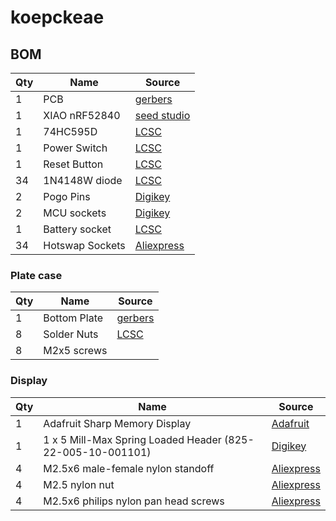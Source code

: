# koepckeae

## BOM

| Qty | Name            | Source                                                                                                             |
|-----|-----------------|--------------------------------------------------------------------------------------------------------------------|
| 1   | PCB             | [gerbers](pcb/choc/koepckeae_gerbers.zip)                                                                          |
| 1   | XIAO nRF52840   | [seed studio](https://www.seeedstudio.com/Seeed-XIAO-BLE-nRF52840-p-5201.html)                                     |
| 1   | 74HC595D        | [LCSC](https://www.lcsc.com/product-detail/Shifting-Register_Nexperia-74HC595D-118_C5947.html)                     |
| 1   | Power Switch    | [LCSC](https://www.lcsc.com/product-detail/Slide-Switches_C-K-PCM12SMTR_C221841.html)                              |
| 1   | Reset Button    | [LCSC](https://www.lcsc.com/product-detail/_PANASONIC-_C79174.html)                                                |
| 34  | 1N4148W diode   | [LCSC](https://www.lcsc.com/product-detail/Switching-Diode_MDD-Microdiode-Electronics-1N4148W_C84367.html)         |
| 2   | Pogo Pins       | [Digikey](https://www.digikey.com/en/products/detail/mill-max-manufacturing-corp/0906-2-15-20-75-14-11-0/1147050)  |
| 2   | MCU sockets     | [Digikey](https://www.digikey.com/en/products/detail/mill-max-manufacturing-corp/310-43-107-41-001000/1212181)     |
| 1   | Battery socket  | [LCSC](https://www.lcsc.com/product-detail/Wire-To-Board-Wire-To-Wire-Connector_JST-S2B-PH-K-S-LF-SN_C173752.html) |
| 34  | Hotswap Sockets | [Aliexpress](https://aliexpress.com/item/33023283633.html?sku_id=10000000883911874)                                |

### Plate case

| Qty | Name         | Source                                                             |
|-----|--------------|--------------------------------------------------------------------|
| 1   | Bottom Plate | [gerbers](mechanical/bottom-plate/bottom_plate_gerbers.zip)        |
| 8   | Solder Nuts  | [LCSC](https://www.lcsc.com/product-detail/_Sinhoo-_C2916384.html) |
| 8   | M2x5 screws  |                                                                    |

### Display

| Qty | Name                                                       | Source                                                                                                         |
|-----|------------------------------------------------------------|----------------------------------------------------------------------------------------------------------------|
| 1   | Adafruit Sharp Memory Display                              | [Adafruit](https://www.adafruit.com/product/3502)                                                              |
| 1   | 1 x 5 Mill-Max Spring Loaded Header (825-22-005-10-001101) | [Digikey](https://www.digikey.com/en/products/detail/mill-max-manufacturing-corp/825-22-005-10-001101/6149696) |
| 4   | M2.5x6 male-female nylon standoff                          | [Aliexpress](https://aliexpress.com/item/32871403400.html?sku_id=10000002420611426)                            |
| 4   | M2.5 nylon nut                                             | [Aliexpress](https://aliexpress.com/item/32868992270.html?sku_id=10000010058105677)                            |
| 4   | M2.5x6 philips nylon pan head screws                       | [Aliexpress](https://aliexpress.com/item/32870030598.html?sku_id=10000002668418327)                            |
